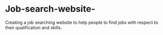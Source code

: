 # Job-search-website-
Creating a job searching website to help people to find jobs with respect to their qualification and skills.
